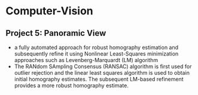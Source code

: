 # Computer-Vision

## Project 5: Panoramic View
* a fully automated approach for robust homography estimation and subsequently refine it using Nonlinear Least-Squares minimization approaches such as Levenberg-Marquardt (LM) algorithm
* The RANdom SAmpling Consensus (RANSAC) algorithm is first used for outlier rejection and the linear least squares algorithm is used to obtain initial homography estimates. The subsequent LM-based refinement provides a more robust homography estimate.
